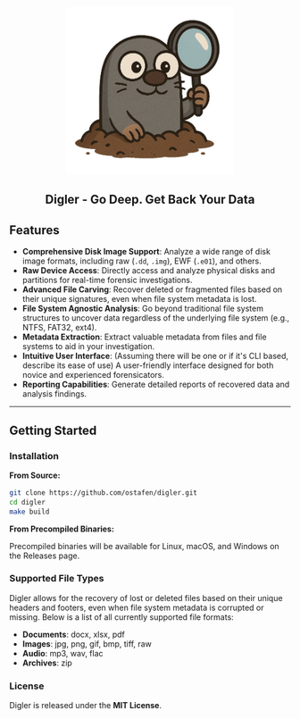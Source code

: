<p align="center">
<img alt="Digler Logo" src="assets/logo.png" width="300px">
</p>
<h2 align="center">Digler - Go Deep. Get Back Your Data</h2>

## Features

* **Comprehensive Disk Image Support**: Analyze a wide range of disk image formats, including raw (`.dd`, `.img`), EWF (`.e01`), and others.
* **Raw Device Access**: Directly access and analyze physical disks and partitions for real-time forensic investigations.
* **Advanced File Carving**: Recover deleted or fragmented files based on their unique signatures, even when file system metadata is lost.
* **File System Agnostic Analysis**: Go beyond traditional file system structures to uncover data regardless of the underlying file system (e.g., NTFS, FAT32, ext4).
* **Metadata Extraction**: Extract valuable metadata from files and file systems to aid in your investigation.
* **Intuitive User Interface**: (Assuming there will be one or if it's CLI based, describe its ease of use) A user-friendly interface designed for both novice and experienced forensicators.
* **Reporting Capabilities**: Generate detailed reports of recovered data and analysis findings.


---

## Getting Started

### Installation

**From Source:**

```bash
git clone https://github.com/ostafen/digler.git
cd digler
make build
```

**From Precompiled Binaries:**

Precompiled binaries will be available for Linux, macOS, and Windows on the Releases page.

### Supported File Types

Digler allows for the recovery of lost or deleted files based on their unique headers and footers, even when file system metadata is corrupted or missing. Below is a list of all currently supported file formats:

- **Documents**: docx, xlsx, pdf
- **Images**: jpg, png, gif, bmp, tiff, raw
- **Audio**: mp3, wav, flac
- **Archives**: zip

### License

Digler is released under the **MIT License**.